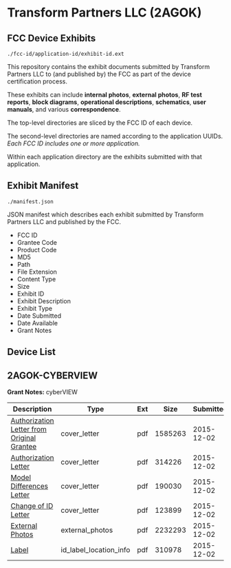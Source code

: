 # Transform Partners LLC (2AGOK)
## FCC Device Exhibits

```
./fcc-id/application-id/exhibit-id.ext
```

This repository contains the exhibit documents submitted by Transform Partners LLC to (and published by) the FCC as part of the device certification process.

These exhibits can include **internal photos**, **external photos**, **RF test reports**, **block diagrams**, **operational descriptions**, **schematics**, **user manuals**, and various **correspondence**.

The top-level directories are sliced by the FCC ID of each device.

The second-level directories are named according to the application UUIDs. *Each FCC ID includes one or more application.*

Within each application directory are the exhibits submitted with that application. 

## Exhibit Manifest

```
./manifest.json
```

JSON manifest which describes each exhibit submitted by Transform Partners LLC and published by the FCC.

- FCC ID
- Grantee Code
- Product Code
- MD5
- Path
- File Extension
- Content Type
- Size
- Exhibit ID
- Exhibit Description
- Exhibit Type
- Date Submitted
- Date Available
- Grant Notes

## Device List
## 2AGOK-CYBERVIEW
**Grant Notes:** cyberVIEW

| Description | Type | Ext | Size | Submitted | Available |
| ----------- | ---- | --- | ---- | --------- | --------- |
| [Authorization Letter from Original Grantee](2AGOK-CYBERVIEW/c4c5afbbd669d3589b82a7b67ce3d88a/2828402.pdf) | cover_letter | pdf | 1585263 | 2015-12-02 | 2015-12-06 |
| [Authorization Letter](2AGOK-CYBERVIEW/c4c5afbbd669d3589b82a7b67ce3d88a/2828403.pdf) | cover_letter | pdf | 314226 | 2015-12-02 | 2015-12-06 |
| [Model Differences Letter](2AGOK-CYBERVIEW/c4c5afbbd669d3589b82a7b67ce3d88a/2828404.pdf) | cover_letter | pdf | 190030 | 2015-12-02 | 2015-12-06 |
| [Change of ID Letter](2AGOK-CYBERVIEW/c4c5afbbd669d3589b82a7b67ce3d88a/2828405.pdf) | cover_letter | pdf | 123899 | 2015-12-02 | 2015-12-06 |
| [External Photos](2AGOK-CYBERVIEW/c4c5afbbd669d3589b82a7b67ce3d88a/2828406.pdf) | external_photos | pdf | 2232293 | 2015-12-02 | 2015-12-06 |
| [Label](2AGOK-CYBERVIEW/c4c5afbbd669d3589b82a7b67ce3d88a/2828407.pdf) | id_label_location_info | pdf | 310978 | 2015-12-02 | 2015-12-06 |
